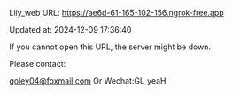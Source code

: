 Lily_web URL: https://ae6d-61-165-102-156.ngrok-free.app

Updated at: 2024-12-09 17:36:40

If you cannot open this URL, the server might be down.

Please contact: 

goley04@foxmail.com Or Wechat:GL_yeaH